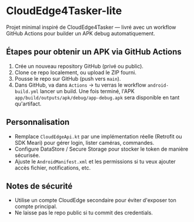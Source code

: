 # CloudEdge4Tasker-lite

Projet minimal inspiré de CloudEdge4Tasker — livré avec un workflow GitHub Actions pour builder un APK debug automatiquement.

## Étapes pour obtenir un APK via GitHub Actions

1. Crée un nouveau repository GitHub (privé ou public).
2. Clone ce repo localement, ou upload le ZIP fourni.
3. Pousse le repo sur GitHub (push vers `main`).
4. Dans GitHub, va dans `Actions` → tu verras le workflow `android-build.yml` lancer un build. Une fois terminé, l'APK `app/build/outputs/apk/debug/app-debug.apk` sera disponible en tant qu'artifact.

## Personnalisation

- Remplace `CloudEdgeApi.kt` par une implémentation réelle (Retrofit ou SDK Meari) pour gérer login, lister caméras, commandes.
- Configure DataStore / Secure Storage pour stocker le token de manière sécurisée.
- Ajuste le `AndroidManifest.xml` et les permissions si tu veux ajouter accès fichier, notifications, etc.

## Notes de sécurité

- Utilise un compte CloudEdge secondaire pour éviter d'exposer ton compte principal.
- Ne laisse pas le repo public si tu commit des credentials.

